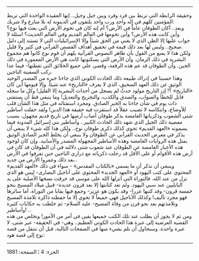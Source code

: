------------------------------------------------------------------------

وحقيقة الرابطة التي تربط بين فرد وفرد وبين جيل وجيل.. إنها العقيدة
الواحدة التي تربط المؤمنين كلهم في إله واحد ورب واحد يلتقون في الدينونة
له بلا منازع ولا شريك:  
وبعد.. أكان الطوفان عاماً في الأرض؟ أم إنه كان في تخوم الأرض التي بعث
فيها نوح؟ وأين كانت هذه الأرض؟ وأين تخومها في العالم القديم وفي العالم
الحديث؟ اسئلة لا جواب عليها إلا الظن الذي لا يغني من الحق شيئاً وإلا
الإسرائيليات التي لا تستند إلى دليل صحيح.. وليس لها بعد ذلك قيمة في
تحقيق أهداف القصص القرآني في كثير ولا قليل.  
ولكن هذا لا يمنع من القول بأن ظاهر النصوص القرآنية يلهم أن قوم نوح كانوا
هم مجموع البشرية في ذلك الزمان. وأن الأرض التي يسكنونها كانت هي الأرض
المعمورة في ذلك الحين. وأن الطوفان قد عم هذه الرقعة، وقضى على جميع
الخلائق التي تقطنها- فيما عدا ركب السفينة الناجين.  
وهذا حسبنا في إدراك طبيعة ذلك الحادث الكوني الذي جاءنا خبره من المصدر
الوحيد الوثيق عن ذلك العهد السحيق، الذي لا يعرف «التاريخ» عنه شيئاً. وإلا
فيومها أين كان «التاريخ» ؟! إن التاريخ مولود حدثٌ لم يسجل من أحداث
البشرية إلا القليل! وكل ما سجله قابل للخطأ والصواب، والصدق والكذب،
والتجريح والتعديل! وما ينبغي قط أن يستفتى ذات يوم في شأن جاءنا به الخبر
الصادق. ومجرد استفتائه في مثل هذا الشأن قلب للأوضاع، وانتكاسه لا تصيب
عقلاً قد استقرت فيه حقيقة هذا الدين! ولقد حفلت أساطير شتى الشعوب
وذكرياتها الغامضة بذكر طوفان أصاب أرضها في تاريخ قديم مجهول، بسبب معصية
ذلك الجيل الذي شهد ذلك الحادث الكبير.. وأساطير بني إسرائيل المدونة فيما
يسمونه «العهد القديم» تحوي كذلك ذكرى طوفان نوح.. ولكن هذا كله شيء لا
ينبغي أن يذكر في معرض الحديث القرآني عن الطوفان ولا ينبغي أن يخلط الخبر
الصادق الوثيق بمثل هذه الروايات الغامضة وهذه الأساطير المجهولة المصدر
والأسانيد. وإن كان لوجود هذه الأخبار الغامضة عن الطوفان عند شعوب شتى
دلالته في أن الطوفان قد كان في أرض هذه الأقوام أو على الأقل قد رحلت
ذكرياته مع ذراري الناجين حين تفرقوا في الأرض بعد ذلك وعمروا الأرض من
جديد..  
وينبغي أن نذكر أن ما يسمى «بالكتاب المقدس» - سواء في ذلك «العهد القديم»
المحتوي على كتب اليهود أو «العهد الجديد» المحتوي على أناجيل النصارى- ليس
هو الذي نزل من عند الله. فالتوراة التي أنزلها الله على موسى قد حرقت
نسخها الأصلية على يد البابليين عند سبي اليهود. ولم تعد كتابتها إلا بعد
قرون عديدة- قبيل ميلاد المسيح بنحو خمسة قرون- وقد كتبها عزرا- وقد يكون
هو عزير- وجمع فيها بقايا من التوراة. أما سائرها فهو مجرد تأليف! وكذلك
الأناجيل فهي جميعاً لا تحوي إلا ما حفظته ذاكرة تلامذة المسيح وتلامذتهم
بعد نحو قرن من وفاة المسيح- عليه السلام- ثم خلطت به حكايات كثيرة
وأساطير! ..  
ومن ثم لا يجوز أن يطلب عند تلك الكتب جميعها يقين في أمر من الأمور! ونخلص
من هذه القضية العرضية إلى عبرة هذا الحادث الكوني العظيم.. وهي- في
الحقيقة- عبر شتى، لا عبرة واحدة. وسنحاول أن نلم بشيء منها في الصفحات
التالية، قبل أن ننتقل من قصة نوح إلى قصة هود:

------------------------------------------------------------------------

الجزء: 4 ¦ الصفحة: 1881
